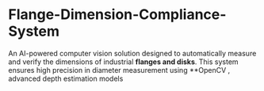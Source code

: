# Flange-Dimension-Compliance-System
An AI-powered computer vision solution designed to automatically measure and verify the dimensions of industrial **flanges and disks**.   This system ensures high precision in diameter measurement using **OpenCV , advanced depth estimation models
